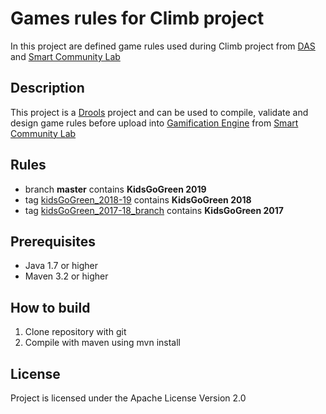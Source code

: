 # Games rules for Climb project

In this project are defined game rules used during Climb project from [DAS](https://github.com/das-fbk) and [Smart Community Lab](https://github.com/smartcommunitylab)

## Description

This project is a [Drools](https://github.com/droolsjbpm/drools) project and can be used to compile, validate and design game rules before upload into [Gamification Engine](https://github.com/smartcommunitylab/smartcampus.gamification) from [Smart Community Lab](https://github.com/smartcommunitylab)


## Rules

* branch **master** contains **KidsGoGreen 2019**
* tag [kidsGoGreen_2018-19](https://github.com/das-fbk/game-engine-climb.rules/releases/tag/KidsGoGreen_2018-19) contains **KidsGoGreen 2018**
* tag [kidsGoGreen_2017-18_branch](https://github.com/das-fbk/game-engine-climb.rules/releases/tag/kidsGoGreen_2017-18_branch) contains **KidsGoGreen 2017**


## Prerequisites 

* Java 1.7 or higher
* Maven 3.2 or higher

## How to build

1. Clone repository with git
2. Compile with maven using mvn install

## License

Project is licensed under the Apache License Version 2.0
